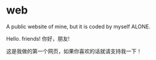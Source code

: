 # web
A public website of mine, but it is coded by myself  ALONE.

Hello. friends!
你好，朋友!

这是我做的第一个网页，如果你喜欢的话就请支持我一下！
